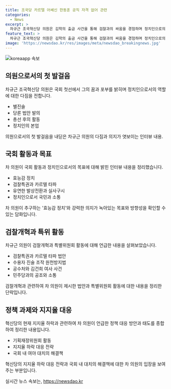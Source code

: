 ```yaml
---
title: 조국당 카르텔 어쎄신 한동훈 공직 자격 없어 관련
categories:
  - News
excerpt: >
  차규근 조국혁신당 의원은 김학의 출금 사건을 통해 검찰과의 싸움을 경험하며 정치인으로의 길을 결정했다. 그는 검찰특권과 카르텔을 타파하고, 국민을 위한 효능감 정치를 추구한다고 밝혔다. 혁신당의 지지율 하락에 대해선 의미 있는 법안과 메시지를 통해 지지율을 끌어올릴 것이라고 자신감을 표했다. 또한, 검찰개혁 등에서 민주당과의 공조는 없으며, 국민의힘과 대치하며 건전한 경쟁관계를 유지할 것이라고 전망했다. 그는 지속적인 노력과 실력으로 국민들의 지지를 얻을 것이라고 강조했다.
feature_text: >
  차규근 조국혁신당 의원은 김학의 출금 사건을 통해 검찰과의 싸움을 경험하며 정치인으로의 길을 결정했다. 그는 검찰특권과 카르텔을 타파하고, 국민을 위한 효능감 정치를 추구한다고 밝혔다. 혁신당의 지지율 하락에 대해선 의미 있는 법안과 메시지를 통해 지지율을 끌어올릴 것이라고 자신감을 표했다. 또한, 검찰개혁 등에서 민주당과의 공조는 없으며, 국민의힘과 대치하며 건전한 경쟁관계를 유지할 것이라고 전망했다. 그는 지속적인 노력과 실력으로 국민들의 지지를 얻을 것이라고 강조했다.
image: 'https://newsdao.kr/res/images/meta/newsdao_breakingnews.jpg'
---
```


<p><img src="https://newsdao.kr/res/images/meta/newsdao_breakingnews.jpg" alt="koreaapp 속보" /></p>

<h2 data-ke-size="size26">의원으로서의 첫 발걸음</h2>

<p data-ke-size="size16">차규근 조국혁신당 의원은 국회 첫선에서 그의 꿈과 포부를 밝히며 정치인으로서의 역할에 대한 다짐을 전합니다. </p>

<ul>
<li>별진술</li>
<li>당론 법안 발의</li>
<li>총선 후의 활동</li>
<li>정치인의 본업</li>
</ul>

<p data-ke-size="size16">의원으로서의 첫 발걸음을 내딛은 차규근 의원의 다짐과 의지가 엿보이는 인터뷰 내용.</p>

<h2 data-ke-size="size26">국회 활동과 목표</h2>

<p data-ke-size="size16">차 의원이 국회 활동과 정치인으로서의 목표에 대해 밝힌 인터뷰 내용을 정리했습니다. </p>

<ul>
<li>효능감 정치</li>
<li>검찰특권과 카르텔 타파</li>
<li>유연한 발상전환과 실사구시</li>
<li>정치인으로서 국민과 소통</li>
</ul>

<p data-ke-size="size16">차 의원이 추구하는 '효능감 정치'와 강력한 의지가 녹아있는 목표와 방향성을 확인할 수 있는 담화입니다.</p>

<h2 data-ke-size="size26">검찰개혁과 특위 활동</h2>

<p data-ke-size="size16">차규근 의원이 검찰개혁과 특별위원회 활동에 대해 언급한 내용을 살펴보았습니다.</p>

<ul>
<li>검찰특권과 카르텔 타파 법안</li>
<li>수용자 진술 조작 원천방지법</li>
<li>공수처와 김건희 여사 사건</li>
<li>민주당과의 공조와 소통</li>
</ul>

<p data-ke-size="size16">검찰개혁과 관련하여 차 의원이 제시한 법안과 특별위원회 활동에 대한 내용을 정리한 단락입니다.</p>

<h2 data-ke-size="size26">정책 과제와 지지율 대응</h2>

<p data-ke-size="size16">혁신당의 현재 지지율 하락과 관련하여 차 의원이 언급한 정책 대응 방안과 태도를 종합하여 정리한 내용입니다.</p>

<ul>
<li>기획재정위원회 활동</li>
<li>지지율 하락 대응 전략</li>
<li>국회 내 여야 대치의 해결책</li>
</ul>

<p data-ke-size="size16">혁신당의 지지율 하락 대응 전략과 국회 내 대치의 해결책에 대한 차 의원의 입장을 보여주는 부분입니다.</p>
실시간 뉴스 속보는, <a href="https://newsdao.kr" rel="dofollow">https://newsdao.kr</a>



